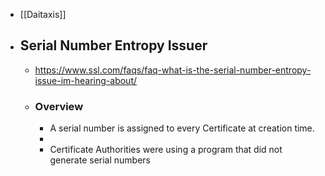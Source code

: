- [[Daitaxis]]
- ## Serial Number Entropy Issuer
	- https://www.ssl.com/faqs/faq-what-is-the-serial-number-entropy-issue-im-hearing-about/
	- ### Overview
		- A serial number is assigned to every Certificate at creation time.
		-
		- Certificate Authorities were using a program that did not generate serial numbers